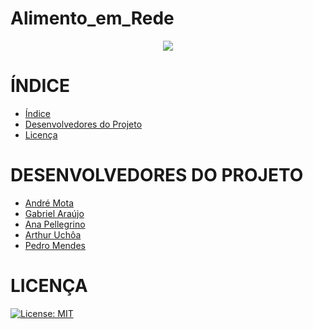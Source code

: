 # Alimento_em_Rede

<p align="center">
   <img src="http://www1.unicap.br/icam/wp-content/uploads/2019/06/marca_nova.svg" />
  </p>

# ÍNDICE
* [Índice](#índice)
* [Desenvolvedores do Projeto](#desenvolvedores-do-projeto)
* [Licença](#licença)

# DESENVOLVEDORES DO PROJETO
* [André Mota]()
* [Gabriel Araújo](https://github.com/Gabriel-SL-Araujo)
* [Ana Pellegrino]()
* [Arthur Uchôa]()
* [Pedro Mendes](https://github.com/PedroMendesMacedo)

# LICENÇA
[![License: MIT](https://img.shields.io/badge/License-MIT-yellow.svg)](https://opensource.org/licenses/MIT)
